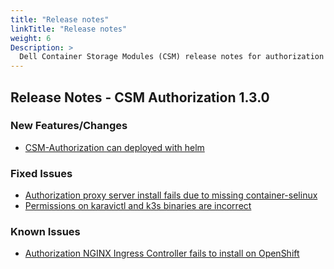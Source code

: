 ```yaml
---
title: "Release notes"
linkTitle: "Release notes"
weight: 6
Description: >
  Dell Container Storage Modules (CSM) release notes for authorization
---
```


## Release Notes - CSM Authorization 1.3.0

### New Features/Changes

- [CSM-Authorization can deployed with helm](https://github.com/dell/csm/issues/261)

### Fixed Issues

- [Authorization proxy server install fails due to missing container-selinux](https://github.com/dell/csm/issues/313)
- [Permissions on karavictl and k3s binaries are incorrect](https://github.com/dell/csm/issues/277)
 


### Known Issues

- [Authorization NGINX Ingress Controller fails to install on OpenShift](https://github.com/dell/csm/issues/317)